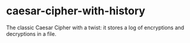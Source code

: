 # caesar-cipher-with-history
The classic Caesar Cipher with a twist: it stores a log of encryptions and decryptions in a file.
